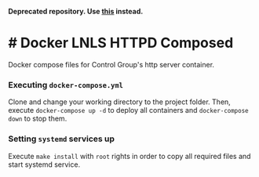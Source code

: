 **Deprecated repository. Use [this](https://github.com/lnls-sirius/docker-httpd-apache) instead.**

# # Docker LNLS HTTPD Composed

Docker compose files for Control Group's http server container.

### Executing `docker-compose.yml`

Clone and change your working directory to the project folder. Then, execute `docker-compose up -d` to deploy all containers and `docker-compose down` to stop them. 

### Setting `systemd` services up

Execute `make install` with `root` rights in order to copy all required files and start systemd service.

